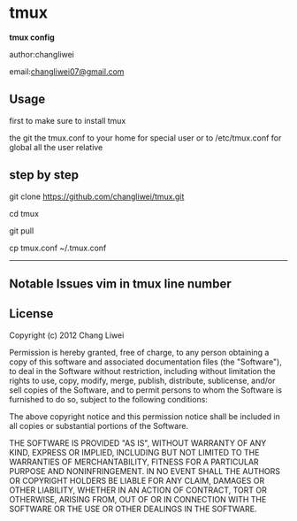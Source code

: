 tmux
====

**tmux config**

author:changliwei

email:changliwei07@gmail.com

Usage
----
first to make sure to install tmux

the git the tmux.conf to your home for special user or to /etc/tmux.conf for global all the user relative

step by  step
----
git clone https://github.com/changliwei/tmux.git

cd  tmux

git pull

cp tmux.conf ~/.tmux.conf


----
Notable Issues
vim in tmux line number
----


License
-------
Copyright (c) 2012 Chang Liwei

Permission is hereby granted, free of charge, to any person obtaining a copy
of this software and associated documentation files (the "Software"), to deal
in the Software without restriction, including without limitation the rights
to use, copy, modify, merge, publish, distribute, sublicense, and/or sell
copies of the Software, and to permit persons to whom the Software is
furnished to do so, subject to the following conditions:

The above copyright notice and this permission notice shall be included in
all copies or substantial portions of the Software.

THE SOFTWARE IS PROVIDED "AS IS", WITHOUT WARRANTY OF ANY KIND, EXPRESS OR
IMPLIED, INCLUDING BUT NOT LIMITED TO THE WARRANTIES OF MERCHANTABILITY,
FITNESS FOR A PARTICULAR PURPOSE AND NONINFRINGEMENT. IN NO EVENT SHALL THE
AUTHORS OR COPYRIGHT HOLDERS BE LIABLE FOR ANY CLAIM, DAMAGES OR OTHER
LIABILITY, WHETHER IN AN ACTION OF CONTRACT, TORT OR OTHERWISE, ARISING FROM,
OUT OF OR IN CONNECTION WITH THE SOFTWARE OR THE USE OR OTHER DEALINGS IN
THE SOFTWARE.
